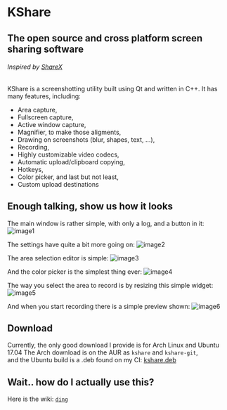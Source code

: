 # **KShare**
## The open source and cross platform screen sharing software
###### Inspired by [ShareX](https://getsharex.com)

KShare is a screenshotting utility built using Qt and written in C++.
It has many features, including:
* Area capture,
* Fullscreen capture,
* Active window capture,
* Magnifier, to make those aligments,
* Drawing on screenshots (blur, shapes, text, ...),
* Recording,
* Highly customizable video codecs,
* Automatic upload/clipboard copying,
* Hotkeys,
* Color picker, and last but not least,
* Custom upload destinations

## Enough talking, show us how it looks
The main window is rather simple, with only a log, and a button in it:
![image1](http://i.imgur.com/QOebwEM.png)

The settings have quite a bit more going on:
![image2](http://i.imgur.com/kZzQzGr.png)

The area selection editor is simple:
![image3](http://i.imgur.com/kyWZk3p.jpg)

And the color picker is the simplest thing ever:
![image4](http://i.imgur.com/VIeGbdQ.jpg)

The way you select the area to record is by resizing this simple widget:
![image5](http://i.imgur.com/0iXFHnm.png)

And when you start recording there is a simple preview shown:
![image6](http://i.imgur.com/6fu33TR.png)

## Download
Currently, the only good download I provide is for Arch Linux and Ubuntu 17.04
The Arch download is on the AUR as `kshare` and `kshare-git`,  
and the Ubuntu build is a .deb found on my CI: [kshare.deb](https://nativeci.arsenarsen.com/job/KShare/73/artifact/packages/simpleName.deb)

## Wait.. how do I actually use this?

Here is the wiki: [`ding`](https://github.com/ArsenArsen/KShare/wiki)
